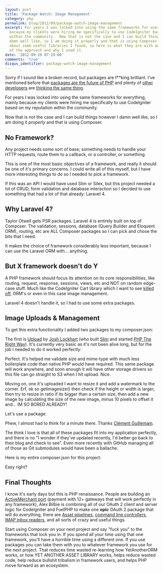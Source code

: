 ```yaml
---
layout: post
title: 'Package Watch: Image Management'
category: php
permalink: blog/2012/09/package-watch-image-management
excerpt: For years I was locked into using the same frameworks for everything, mainly
  because my clients were hiring me specifically to use CodeIgniter based on my reputation
  within the community.  Now that is not the case and I can build things however I
  damn well like, so I am doing it properly and that is using Composer. I tweeted
  about some useful libraries I found, so here is what they are with an explanation
  of the approach and why I used it.
date: '2012-09-19 07:19:00'
comments: 'true'
disqus_identifier: package-watch-image-management
---
```


Sorry if I sound like a broken record, but packages are f**king brilliant. I've mentioned before that [packages are the future of PHP][future] and plenty of [other developers][brad] are [thinking the same thing][fortr].

For years I was locked into using the same frameworks for everything, mainly because my clients were hiring me specifically to use CodeIgniter based on my reputation within the community. 

Now that is not the case and I can build things however I damn well like, so I am doing it _properly_ and that is using Composer.

## No Framework?

Any project needs some sort of base; something needs to handle your HTTP requests, route them to a callback, or a controller, or something. 

This is one of the most basic objectives of a framework, and really it should be one of it's primary concerns. I could write all of this myself, but I have more interesting things to do so I needed to pick a framework.

If this was an API I would have used Slim or Silex, but this project needed a lot of CRUD, form validation and database interaction so I decided to use something that had a lot of that already: Laravel 4. 

## Why Laravel 4?

Taylor Otwell gets PSR packages. Laravel 4 is entirely built on top of Composer. The validation, sessions, database (Query Builder and Eloquent ORM), routing, etc are ALL Composer packages so I can pick and chose the bits that I need. 

It makes the choice of framework considerably less important, because I can use the Laravel ORM with… anything.

## But X framework doesn't do Y

A PHP framework should focus its attention on its core responsibilities, like routing, request, response, sessions, views, etc and NOT on random edge-case stuff. Much like the CodeIgniter Cart library which I want to see [killed off](https://github.com/EllisLab/CodeIgniter/issues/214), ORM's or even in this case image management.

Laravel 4 doesn't handle it, so I had to use some extra packages.

## Image Uploads & Management

To get this extra functionality I added two packages to my composer.json:

<script src="https://gist.github.com/3748717.js?file=full composer.json"></script>

The first is [Upload][upload] by [Josh Lockhart][josh] (who built [Slim][slim] and started [PHP The Right Way][phptrw]). It's currently very basic as it's not been alive long, but for the job I needed to do it worked perfectly:

<script src="https://gist.github.com/3748717.js?file=upload"></script>
	
Perfect. It's helped me validate size and mime-type with much less boilerplate code than native PHP would have required. This same package will work anywhere, and soon enough it will have other storage drivers so  this file can go straight to S3 when I hit upload. Nice.

Moving on, one it's uploaded I want to resize it and add a watermark to the corner. Erf, ok so getimagesize() then check if the height or width is larger, then try to resize in ratio if its bigger than a certain size, then add a new image by calculating the size of the new image, minus 10 pixels to offset it and… IM SO BORED ALREADY! 

Let's use a package:

<script src="https://gist.github.com/3748717.js?file=watermark"></script>
	
Phew, I almost had to think for a minute there. Thanks [Clément Guillemain](https://github.com/Sybio).

The think I love is that all of these packages fit into my application perfectly, and there is no "I wonder if they've updated recently, I'd better go back to their blog and check to see". Even more recently with GitHub managing all of those as Git submodules would have been a ballache.

Here is my entire composer.json for this project:

<script src="https://gist.github.com/3748717.js?file=composer.json"></script>
   
Easy right?

## Final Thoughts

I know it's early days but this is PHP renaissance. People are building an [ActiveMerchant port](https://github.com/adrianmacneil/tala-payments) (payment with 12+ gateways that will work perfectly in any framework), Alex Bilbie is combining all of our OAuth 2 client and server logic for CodeIgniter and FuelPHP to make one **epic** OAuth 2 package that will do everything, there are [Asset pipelines](https://github.com/CHH/pipe), [command line controllers](https://github.com/nategood/commando), [IMAP inbox readers](https://github.com/tedivm/Fetch), and all sorts of crazy and useful things.

Start using Composer on your next project and say "fuck you" to the frameworks that lock you in. If you spend all your time using that one framework, you'll have a horrible time using a different one. If you use packages you can take them with you to whatever framework you use for the next project. That reduces time wasted re-learning how YetAnotherORM works, or how YET ANOTHER ASSET LIBRARY works, helps reduce wasted code, help reduce bullshit tribalism in framework users, and helps PHP move forward as an ecosystem.  



  [future]: /blog/2012/03/packages-the-way-forward-for-php
  [brad]: http://www.bradleyproctor.com/composer-the-future-of-php/
  [fortr]: http://blog.fortrabbit.com/handle-your-dependencies-with-php-composer/
  [upload]: https://github.com/codeguy/Upload
  [josh]: https://www.joshlockhart.com/
  [slim]: https://github.com/codeguy/slim
  [phptrw]: http://www.phptherightway.com/